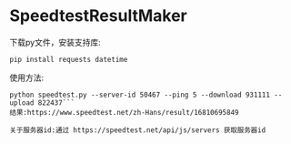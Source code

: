 # SpeedtestResultMaker
下载py文件，安装支持库:
```shell
pip install requests datetime
```
使用方法:
```shell
python speedtest.py --server-id 50467 --ping 5 --download 931111 --upload 822437```
结果:https://www.speedtest.net/zh-Hans/result/16810695849

关于服务器id:通过 https://speedtest.net/api/js/servers 获取服务器id
